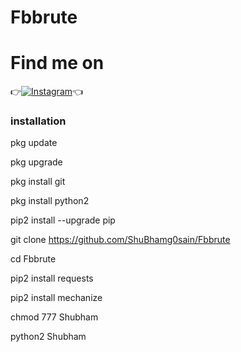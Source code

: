 # Fbbrute
# Find me on 

👉[![Instagram](https://img.shields.io/badge/INSTAGRAM-FOLLOW-red?style=for-the-badge&logo=instagram)](https://www.instagram.com/shubham_g0sain)👈


### installation

pkg update 

 pkg upgrade 

pkg install git 

pkg install python2 

pip2 install --upgrade pip

git clone https://github.com/ShuBhamg0sain/Fbbrute

cd Fbbrute

pip2 install requests 

pip2 install mechanize
 
chmod 777 Shubham 

python2 Shubham 

